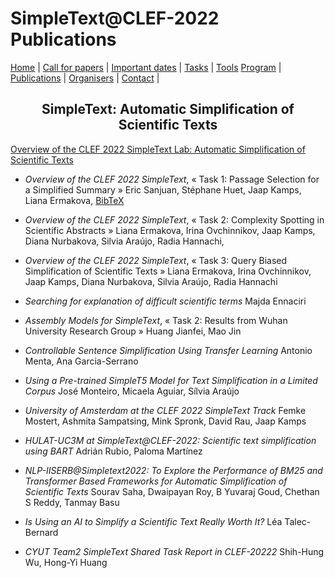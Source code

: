 # SimpleText@CLEF-2022 Publications
<p align="center">
</p>

[Home](./) | [Call for papers](./CFP) | [Important dates](./dates) | [Tasks](./tasks)  | [Tools](./tools) 
[Program](./program) | [Publications](./publications) | [Organisers](./organisers) | [Contact](./contact) |


<h2 align="center">SimpleText: Automatic Simplification of Scientific Texts</h2>

[Overview of the CLEF 2022 SimpleText Lab: Automatic Simplification of Scientific Texts](https://link.springer.com/chapter/10.1007/978-3-031-13643-6_28)

- _Overview of the CLEF 2022 SimpleText_, «&nbsp;Task 1: Passage Selection for a Simplified Summary&nbsp;»
Eric Sanjuan, Stéphane Huet, Jaap Kamps, Liana Ermakova, <a href="(https://github.com/simpletext-madics/2022/blob/369fb5de4e25acd39ce1a59d5b3fc2ce283c8ed3/BibTeX/ermakova_overview_2022.bib)">BibTeX</a> 

- _Overview of the CLEF 2022 SimpleText_, «&nbsp;Task 2: Complexity Spotting in Scientific Abstracts&nbsp;»
Liana Ermakova, Irina Ovchinnikov, Jaap Kamps, Diana Nurbakova, Silvia Araújo, Radia Hannachi, 

- _Overview of the CLEF 2022 SimpleText_, «&nbsp;Task 3: Query Biased Simplification of Scientific Texts&nbsp;»
Liana Ermakova, Irina Ovchinnikov, Jaap Kamps, Diana Nurbakova, Silvia Araújo, Radia Hannachi

- _Searching for explanation of difficult scientific terms_
Majda Ennaciri

- _Assembly Models for SimpleText_, «&nbsp;Task 2: Results from Wuhan University Research Group&nbsp;»
Huang Jianfei, Mao Jin

- _Controllable Sentence Simplification Using Transfer Learning_
Antonio Menta, Ana Garcia-Serrano

- _Using a Pre-trained SimpleT5 Model for Text Simplification in a Limited Corpus_
José Monteiro, Micaela Aguiar, Sílvia Araújo

- _University of Amsterdam at the CLEF 2022 SimpleText Track_
Femke Mostert, Ashmita Sampatsing, Mink Spronk, David Rau, Jaap Kamps

- _HULAT-UC3M at SimpleText@CLEF-2022: Scientific text simplification using BART_
Adrián Rubio, Paloma Martínez

- _NLP-IISERB@Simpletext2022: To Explore the Performance of BM25 and Transformer Based Frameworks for Automatic Simplification of Scientific Texts_
Sourav Saha, Dwaipayan Roy, B Yuvaraj Goud, Chethan S Reddy, Tanmay Basu

- _Is Using an AI to Simplify a Scientific Text Really Worth It?_
Léa Talec-Bernard

- _CYUT Team2 SimpleText Shared Task Report in CLEF-20222_
Shih-Hung Wu, Hong-Yi Huang

